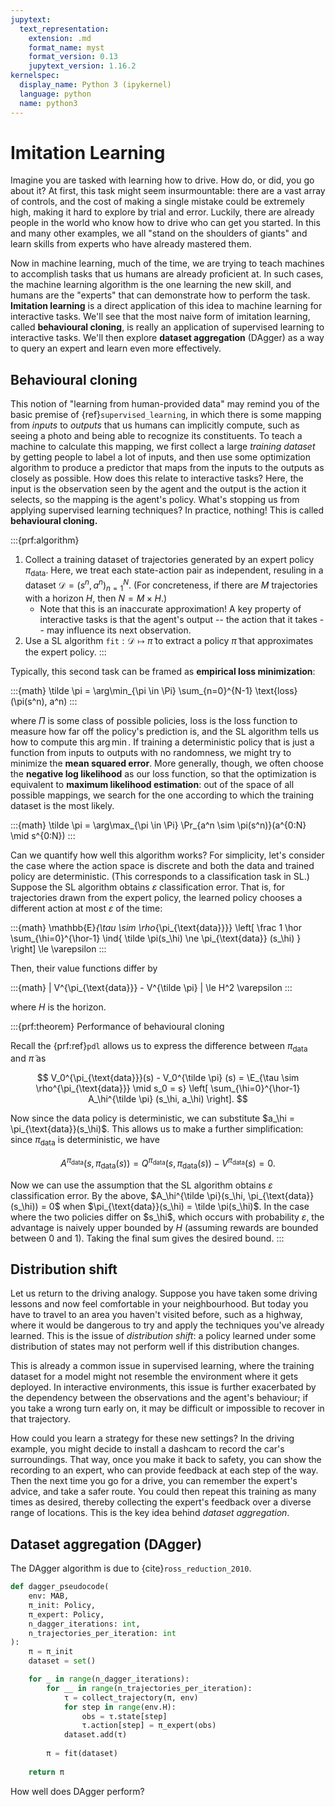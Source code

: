 ```yaml
---
jupytext:
  text_representation:
    extension: .md
    format_name: myst
    format_version: 0.13
    jupytext_version: 1.16.2
kernelspec:
  display_name: Python 3 (ipykernel)
  language: python
  name: python3
---
```


# Imitation Learning

Imagine you are tasked with learning how to drive. How do, or did, you go about it?
At first, this task might seem insurmountable: there are a vast array of controls, and the cost of making a single mistake could be extremely high, making it hard to explore by trial and error.
Luckily, there are already people in the world who know how to drive who can get you started.
In this and many other examples, we all "stand on the shoulders of giants" and learn skills from experts who have already mastered them.

Now in machine learning, much of the time, we are trying to teach machines to accomplish tasks that us humans are already proficient at.
In such cases, the machine learning algorithm is the one learning the new skill, and humans are the "experts" that can demonstrate how to perform the task.
**Imitation learning** is a direct application of this idea to machine learning for interactive tasks.
We'll see that the most naive form of imitation learning, called **behavioural cloning**, is really an application of supervised learning to interactive tasks.
We'll then explore **dataset aggregation** (DAgger) as a way to query an expert and learn even more effectively.

## Behavioural cloning

This notion of "learning from human-provided data" may remind you of the basic premise of {ref}`supervised_learning`,
in which there is some mapping from _inputs_ to _outputs_ that us humans can implicitly compute, such as seeing a photo and being able to recognize its constituents.
To teach a machine to calculate this mapping, we first collect a large _training dataset_ by getting people to label a lot of inputs,
and then use some optimization algorithm to produce a predictor that maps from the inputs to the outputs as closely as possible.
How does this relate to interactive tasks?
Here, the input is the observation seen by the agent and the output is the action it selects, so the mapping is the agent's policy.
What's stopping us from applying supervised learning techniques?
In practice, nothing! This is called **behavioural cloning.**

:::{prf:algorithm}
1. Collect a training dataset of trajectories generated by an expert policy $\pi_\text{data}$. Here, we treat each state-action pair as independent, resuling in a dataset $\mathcal{D} = (s^n, a^n)_{n=1}^{N}$. (For concreteness, if there are $M$ trajectories with a horizon $H$, then $N = M \times H$.)
   - Note that this is an inaccurate approximation! A key property of interactive tasks is that the agent's output -- the action that it takes -- may influence its next observation.
2. Use a SL algorithm $\texttt{fit} : \mathcal{D} \mapsto \tilde \pi$ to extract a policy $\tilde \pi$ that approximates the expert policy.
:::

Typically, this second task can be framed as **empirical loss minimization**:

:::{math}
\tilde \pi = \arg\min_{\pi \in \Pi} \sum_{n=0}^{N-1} \text{loss}(\pi(s^n), a^n)
:::

where $\Pi$ is some class of possible policies, $\text{loss}$ is the loss function to measure how far off the policy's prediction is, and the SL algorithm tells us how to compute this $\arg\min$.
If training a deterministic policy that is just a function from inputs to outputs with no randomness, we might try to minimize the **mean squared error**.
More generally, though, we often choose the **negative log likelihood** as our loss function, so that the optimization is equivalent to **maximum likelihood estimation**:
out of the space of all possible mappings, we search for the one according to which the training dataset is the most likely.

:::{math}
\tilde \pi = \arg\max_{\pi \in \Pi} \Pr_{a^n \sim \pi(s^n)}(a^{0:N} \mid s^{0:N})
:::

Can we quantify how well this algorithm works?
For simplicity, let's consider the case where the action space is discrete and both the data and trained policy are deterministic.
(This corresponds to a classification task in SL.)
Suppose the SL algorithm obtains $\varepsilon$ classification error.
That is, for trajectories drawn from the expert policy,
the learned policy chooses a different action at most $\varepsilon$ of the time:

:::{math}
\mathbb{E}_{\tau \sim \rho_{\pi_{\text{data}}}} \left[ \frac 1 \hor \sum_{\hi=0}^{\hor-1} \ind{ \tilde \pi(s_\hi) \ne \pi_{\text{data}} (s_\hi) } \right] \le \varepsilon
:::

Then, their value functions differ by

:::{math}
| V^{\pi_{\text{data}}} - V^{\tilde \pi} | \le H^2 \varepsilon
:::

where $H$ is the horizon.

:::{prf:theorem} Performance of behavioural cloning

Recall the {prf:ref}`pdl` allows us to express the difference between $\pi_{\text{data}}$ and $\tilde \pi$ as

$$
V_0^{\pi_{\text{data}}}(s) - V_0^{\tilde \pi} (s) = \E_{\tau \sim \rho^{\pi_{\text{data}}} \mid s_0 = s} \left[ \sum_{\hi=0}^{\hor-1} A_\hi^{\tilde \pi} (s_\hi, a_\hi) \right].
$$

Now since the data policy is deterministic, we can substitute $a_\hi = \pi_{\text{data}}(s_\hi)$.
This allows us to make a further simplification:
since $\pi_{\text{data}}$ is deterministic, we have

$$
A^{\pi_{\text{data}}}(s, \pi_{\text{data}}(s)) = Q^{\pi_{\text{data}}}(s, \pi_{\text{data}}(s)) - V^{\pi_{\text{data}}}(s) = 0.
$$

Now we can use the assumption that the SL algorithm obtains $\varepsilon$ classification error. By the above, $A_\hi^{\tilde \pi}(s_\hi, \pi_{\text{data}}(s_\hi)) = 0$ when $\pi_{\text{data}}(s_\hi) = \tilde \pi(s_\hi)$. In the case where the two policies differ on $s_\hi$, which occurs with probability $\varepsilon$, the advantage is naively upper bounded by $H$ (assuming rewards are bounded between $0$ and $1$). Taking the final sum gives the desired bound.
:::

<!-- TODO ADD DISTRIBUTION SHIFT EXAMPLE FROM SLIDES -->

## Distribution shift

Let us return to the driving analogy. Suppose you have taken some driving lessons and now feel comfortable in your neighbourhood. But today you have to travel to an area you haven't visited before, such as a highway, where it would be dangerous to try and apply the techniques you've already learned.
This is the issue of _distribution shift_: a policy learned under some distribution of states may not perform well if this distribution changes.

This is already a common issue in supervised learning, where the training dataset for a model might not resemble the environment where it gets deployed. In interactive environments, this issue is further exacerbated by the dependency between the observations and the agent's behaviour; if you take a wrong turn early on, it may be difficult or impossible to recover in that trajectory.

How could you learn a strategy for these new settings?
In the driving example, you might decide to install a dashcam to record the car's surroundings. That way, once you make it back to safety, you can show the recording to an expert, who can provide feedback at each step of the way.
Then the next time you go for a drive, you can remember the expert's advice, and take a safer route.
You could then repeat this training as many times as desired, thereby collecting the expert's feedback over a diverse range of locations.
This is the key idea behind _dataset aggregation_.

## Dataset aggregation (DAgger)

The DAgger algorithm is due to {cite}`ross_reduction_2010`.

```python
def dagger_pseudocode(
    env: MAB,
    π_init: Policy,
    π_expert: Policy,
    n_dagger_iterations: int,
    n_trajectories_per_iteration: int
):
    π = π_init
    dataset = set()

    for _ in range(n_dagger_iterations):
        for __ in range(n_trajectories_per_iteration):
            τ = collect_trajectory(π, env)
            for step in range(env.H):
                obs = τ.state[step]
                τ.action[step] = π_expert(obs)
            dataset.add(τ)
        
        π = fit(dataset)
    
    return π
```

How well does DAgger perform?

<!-- TODO -->
